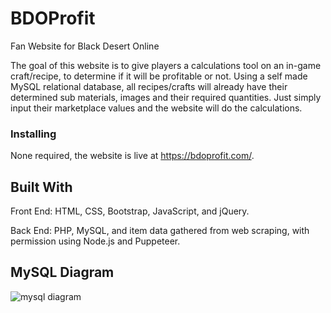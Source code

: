 # BDOProfit
Fan Website for Black Desert Online

The goal of this website is to give players a calculations tool on an in-game craft/recipe, to determine if it will be profitable or not.
Using a self made MySQL relational database, all recipes/crafts will already have their determined sub materials, images and their required quantities. Just simply input their marketplace values and the website will do the calculations.
 
 ### Installing
 None required, the website is live at https://bdoprofit.com/.
 
 ## Built With
 
 Front End:
 HTML, CSS, Bootstrap, JavaScript, and jQuery.
 
 Back End:
 PHP, MySQL, and item data gathered from web scraping, with permission using Node.js and Puppeteer.
 
## MySQL Diagram
![mysql diagram](https://user-images.githubusercontent.com/47793125/111681516-b187b700-87f9-11eb-82bc-592ff89eadf2.png)
